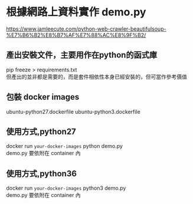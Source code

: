 # 根據網路上資料實作 demo.py

<https://www.jamleecute.com/python-web-crawler-beautifulsoup-%E7%B6%B2%E8%B7%AF%E7%88%AC%E8%9F%B2/>

## 產出安裝文件，主要用作在python的函式庫

pip freeze > requirements.txt   
但產出的並非都是需要的，而是套件相依性本身已經安裝的，但可當作參考價值

## 包裝 docker images

ubuntu-python27.dockerfile
ubuntu-python3.dockerfile

## 使用方式,python27

docker run `your-docker-images` python demo.py   
demo.py 要依附在 container 內   

## 使用方式,python36
docker run `your-docker-images` python3 demo.py   
demo.py 要依附在 container 內   